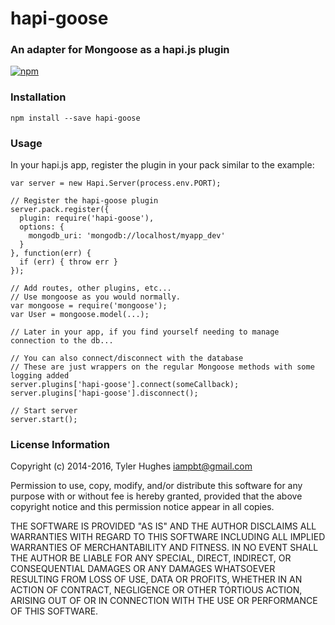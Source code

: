 # hapi-goose
### An adapter for Mongoose as a hapi.js plugin

[![npm](https://img.shields.io/npm/v/hapi-goose.svg?maxAge=2592000)]()

### Installation

`npm install --save hapi-goose`

### Usage

In your hapi.js app, register the plugin in your pack similar to the example:

```node
var server = new Hapi.Server(process.env.PORT);

// Register the hapi-goose plugin
server.pack.register({
  plugin: require('hapi-goose'),
  options: {
    mongodb_uri: 'mongodb://localhost/myapp_dev'
  }
}, function(err) {
  if (err) { throw err }
});

// Add routes, other plugins, etc...
// Use mongoose as you would normally.
var mongoose = require('mongoose');
var User = mongoose.model(...);

// Later in your app, if you find yourself needing to manage connection to the db...

// You can also connect/disconnect with the database
// These are just wrappers on the regular Mongoose methods with some logging added
server.plugins['hapi-goose'].connect(someCallback);
server.plugins['hapi-goose'].disconnect();

// Start server
server.start();
```

### License Information

Copyright (c) 2014-2016, Tyler Hughes <iampbt@gmail.com>

Permission to use, copy, modify, and/or distribute this software for any purpose with or without fee is hereby granted, provided that the above copyright notice and this permission notice appear in all copies.

THE SOFTWARE IS PROVIDED "AS IS" AND THE AUTHOR DISCLAIMS ALL WARRANTIES WITH REGARD TO THIS SOFTWARE INCLUDING ALL IMPLIED WARRANTIES OF MERCHANTABILITY AND FITNESS. IN NO EVENT SHALL THE AUTHOR BE LIABLE FOR ANY SPECIAL, DIRECT, INDIRECT, OR CONSEQUENTIAL DAMAGES OR ANY DAMAGES WHATSOEVER RESULTING FROM LOSS OF USE, DATA OR PROFITS, WHETHER IN AN ACTION OF CONTRACT, NEGLIGENCE OR OTHER TORTIOUS ACTION, ARISING OUT OF OR IN CONNECTION WITH THE USE OR PERFORMANCE OF THIS SOFTWARE.
